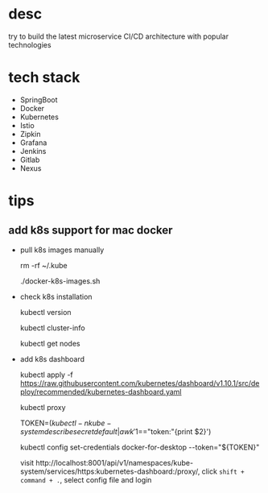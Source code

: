 # desc
try to build the latest microservice CI/CD architecture with popular technologies

# tech stack
- SpringBoot
- Docker
- Kubernetes
- Istio
- Zipkin
- Grafana
- Jenkins
- Gitlab
- Nexus

# tips

## add k8s support for mac docker

- pull k8s images manually

  rm -rf ~/.kube

  ./docker-k8s-images.sh

- check k8s installation

  kubectl version
  
  kubectl cluster-info
  
  kubectl get nodes
  
- add k8s dashboard

  kubectl apply -f https://raw.githubusercontent.com/kubernetes/dashboard/v1.10.1/src/deploy/recommended/kubernetes-dashboard.yaml

  kubectl proxy
  
  TOKEN=$(kubectl -n kube-system describe secret default| awk '$1=="token:"{print $2}')
  
  kubectl config set-credentials docker-for-desktop --token="${TOKEN}"
  
  visit http://localhost:8001/api/v1/namespaces/kube-system/services/https:kubernetes-dashboard:/proxy/, click `shift + command + .`, select config file and login
  
  
  